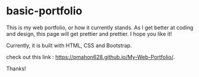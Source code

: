 # basic-portfolio
This is my web portfolio, or how it currently stands.  As I get better at coding and design,  this page will get prettier and prettier.  I hope you like it!

Currently, it is built with HTML, CSS and Bootstrap.
 
  check out this link :  https://pmahon628.github.io/My-Web-Portfolio/.
  
  Thanks!
